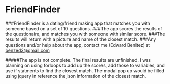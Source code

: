 # FriendFinder

###FriendFinder is a dating/friend making app that matches you with someone based on a set of 10 questions.
###The app scores the results of the questionaire, and matches you with someone with similar score.
###The results will return with a picture and name of the closest match.
###Any questions and/or help about the app, contact me (Edward Benitez) at benzed3@gmail.com



#####The app is not complete. The final results are unfinished. I was planning on using forloops to add up the scores, add those to variables, and use if statments to find the closest match. The modal pop up would be filled using jquery in reference the json information of the closest match.